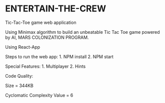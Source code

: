 # ENTERTAIN-THE-CREW

Tic-Tac-Toe game web application

Using Minimax algorithm to build an unbeatable Tic Tac Toe game powered by AI, MARS COLONIZATION PROGRAM.

Using React-App

Steps to run the web app:
      1. NPM install
      2. NPM start
      
Special Features:
      1. Multiplayer
      2. Hints

Code Quality:

Size = 344KB

Cyclomatic Complexity Value = 6
